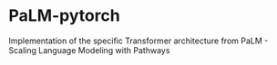# PaLM-pytorch
Implementation of the specific Transformer architecture from PaLM - Scaling Language Modeling with Pathways
